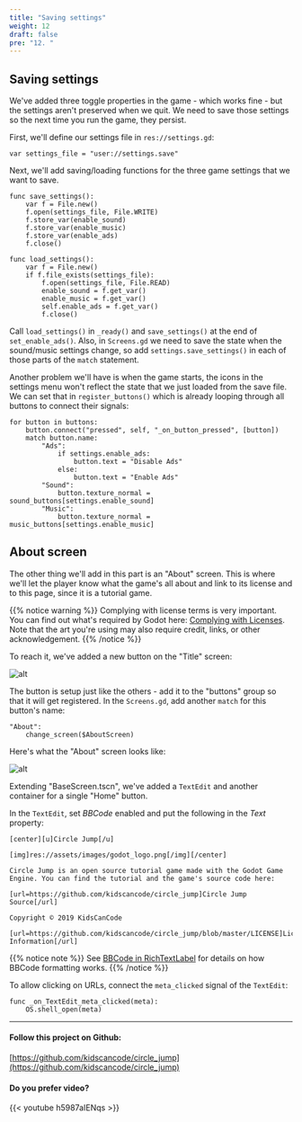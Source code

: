 ```yaml
---
title: "Saving settings"
weight: 12
draft: false
pre: "12. "
---
```


## Saving settings

We've added three toggle properties in the game - which works fine - but the settings aren't preserved when we quit. We need to save those settings so the next time you run the game, they persist.

First, we'll define our settings file in `res://settings.gd`:

```gdscript
var settings_file = "user://settings.save"
```

Next, we'll add saving/loading functions for the three game settings that we want to save.

```gdscript
func save_settings():
    var f = File.new()
    f.open(settings_file, File.WRITE)
    f.store_var(enable_sound)
    f.store_var(enable_music)
    f.store_var(enable_ads)
    f.close()

func load_settings():
    var f = File.new()
    if f.file_exists(settings_file):
        f.open(settings_file, File.READ)
        enable_sound = f.get_var()
        enable_music = f.get_var()
        self.enable_ads = f.get_var()
        f.close()
```

Call `load_settings()` in `_ready()` and `save_settings()` at the end of `set_enable_ads()`. Also, in `Screens.gd` we need to save the state when the sound/music settings change, so add `settings.save_settings()` in each of those parts of the `match` statement.

Another problem we'll have is when the game starts, the icons in the settings menu won't reflect the state that we just loaded from the save file. We can set that in `register_buttons()` which is already looping through all buttons to connect their signals:

```gdscript
for button in buttons:
    button.connect("pressed", self, "_on_button_pressed", [button])
    match button.name:
        "Ads":
            if settings.enable_ads:
                button.text = "Disable Ads"
            else:
                button.text = "Enable Ads"
        "Sound":
            button.texture_normal = sound_buttons[settings.enable_sound]
        "Music":
            button.texture_normal = music_buttons[settings.enable_music]
```

## About screen

The other thing we'll add in this part is an "About" screen. This is where we'll let the player know what the game's all about and link to its license and to this page, since it is a tutorial game.

{{% notice warning %}}
Complying with license terms is very important. You can find out what's required by Godot here: [Complying with Licenses](https://docs.godotengine.org/en/latest/tutorials/legal/complying_with_licenses.html). Note that the art you're using may also require credit, links, or other acknowledgement.
{{% /notice %}}

To reach it, we've added a new button on the "Title" screen:

![alt](/godot_recipes/img/cj_12_01.png)

The button is setup just like the others - add it to the "buttons" group so that it will get registered. In the `Screens.gd`, add another `match` for this button's name:

```gdscript
"About":
    change_screen($AboutScreen)
```

Here's what the "About" screen looks like:

![alt](/godot_recipes/img/cj_12_02.png)

Extending "BaseScreen.tscn", we've added a `TextEdit` and another container for a single "Home" button.

In the `TextEdit`, set _BBCode_ enabled and put the following in the _Text_ property:

```text
[center][u]Circle Jump[/u]

[img]res://assets/images/godot_logo.png[/img][/center]

Circle Jump is an open source tutorial game made with the Godot Game Engine. You can find the tutorial and the game's source code here:

[url=https://github.com/kidscancode/circle_jump]Circle Jump Source[/url]

Copyright © 2019 KidsCanCode

[url=https://github.com/kidscancode/circle_jump/blob/master/LICENSE]License Information[/url]
```

{{% notice note %}}
See [BBCode in RichTextLabel](https://docs.godotengine.org/en/latest/tutorials/gui/bbcode_in_richtextlabel.html) for details on how BBCode formatting works.
{{% /notice %}}

To allow clicking on URLs, connect the `meta_clicked` signal of the `TextEdit`:

```gdscript
func _on_TextEdit_meta_clicked(meta):
    OS.shell_open(meta)
```

----------

#### Follow this project on Github:

[https://github.com/kidscancode/circle_jump](https://github.com/kidscancode/circle_jump)

#### Do you prefer video?

{{< youtube h5987aIENqs >}}